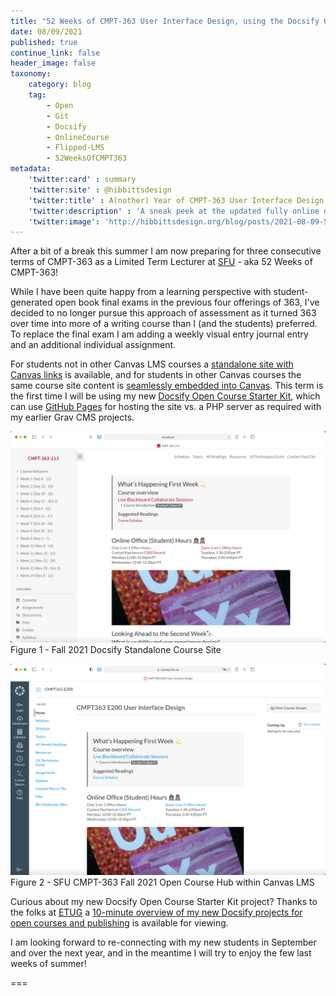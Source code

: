```yaml
---
title: "52 Weeks of CMPT-363 User Interface Design, using the Docsify Open Course Starter Kit"
date: 08/09/2021
published: true
continue_link: false
header_image: false
taxonomy:
    category: blog
    tag:
        - Open
        - Git
        - Docsify
        - OnlineCourse
        - Flipped-LMS
        - 52WeeksOfCMPT363
metadata:
    'twitter:card' : summary
    'twitter:site' : @hibbittsdesign
    'twitter:title' : A(nother) Year of CMPT-363 User Interface Design, using the Docsify Open Course Starter Kit
    'twitter:description' : 'A sneak peek at the updated fully online offering of CMPT-363 for Fall 2021'
    'twitter:image': 'http://hibbittsdesign.org/blog/posts/2021-08-09-52-weeks-of-cmpt-363/browser.png'
---
```


After a bit of a break this summer I am now preparing for three consecutive terms of CMPT-363 as a Limited Term Lecturer at [SFU](https://sfu.ca/) - aka 52 Weeks of CMPT-363!

While I have been quite happy from a learning perspective with student-generated open book final exams in the previous four offerings of 363, I've decided to no longer pursue this approach of assessment as it turned 363 over time into more of a writing course than I (and the students) preferred. To replace the final exam I am adding a weekly visual entry journal entry and an additional individual assignment.

For students not in other Canvas LMS courses a [standalone site with Canvas links](https://paulhibbitts.github.io/cmpt-363-213/#/) is available, and for students in other Canvas courses the same course site content is [seamlessly embedded into Canvas](https://canvas.sfu.ca/courses/64326). This term is the first time I will be using my new [Docsify Open Course Starter Kit](https://github.com/hibbitts-design/docsify-open-course-starter-kit), which can use [GitHub Pages](https://pages.github.com/) for hosting the site vs. a PHP server as required with my earlier Grav CMS projects.

![SFU CMPT-363 Fall 2021 Docsify Course Site](browser.png)  
Figure 1 - Fall 2021 Docsify Standalone Course Site

![SFU CMPT-363 Fall 2021 Docsify Course within Canvas LMS](browser-canvas.png)  
Figure 2 - SFU CMPT-363 Fall 2021 Open Course Hub within Canvas LMS

Curious about my new Docsify Open Course Starter Kit project? Thanks to the folks at [ETUG](https://etug.ca) a [10-minute overview of my new Docsify projects for open courses and publishing](https://video.bccampus.ca/playlist/dedicated/37261/0_a2rfo6nr/0_jarzbteo) is available for viewing.

I am looking forward to re-connecting with my new students in September and over the next year, and in the meantime I will try to enjoy the few last weeks of summer!

===
